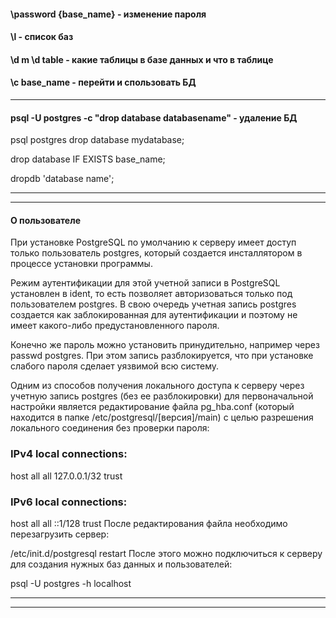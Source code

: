 #### \password {base_name} - изменение пароля

#### \l - список баз

#### \d m \d table - какие таблицы в базе данных и что в таблице

#### \c base_name -  перейти и спользовать БД
***
#### psql -U postgres -c "drop database databasename" - удаление БД
psql postgres
drop database mydatabase;

drop database IF EXISTS base_name;

dropdb 'database name';

***
***
#### О пользователе
При установке PostgreSQL по умолчанию к серверу имеет доступ только пользователь postgres, который создается инсталлятором в процессе установки программы.

Режим аутентификации для этой учетной записи в PostgreSQL установлен в ident, то есть позволяет авторизоваться только под пользователем postgres. В свою очередь учетная запись postgres создается как заблокированная для аутентификации и поэтому не имеет какого-либо предустановленного пароля.

Конечно же пароль можно установить принудительно, например через passwd postgres. При этом запись разблокируется, что при установке слабого пароля сделает уязвимой всю систему.

Одним из способов получения локального доступа к серверу через учетную запись postgres (без ее разблокировки) для первоначальной настройки является редактирование файла pg_hba.conf (который находится в папке /etc/postgresql/[версия]/main) с целью разрешения локального соединения без проверки пароля:

### IPv4 local connections:
host    all     all     127.0.0.1/32      trust
### IPv6 local connections:
host    all     all     ::1/128           trust
После редактирования файла необходимо перезагрузить сервер:

/etc/init.d/postgresql restart
После этого можно подключиться к серверу для создания нужных баз данных и пользователей:

psql -U postgres -h localhost

***
***
